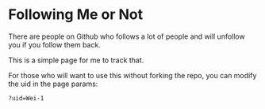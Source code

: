 # Following Me or Not

There are people on Github who follows a lot of people and will unfollow you if you follow them back.

This is a simple page for me to track that.

For those who will want to use this without forking the repo,
you can modify the uid in the page params:

```
?uid=Wei-1
```

